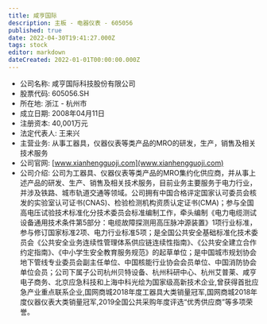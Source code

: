 ```yaml
---
title: 咸亨国际
description: 主板 - 电器仪表 - 605056
published: true
date: 2022-04-30T19:41:27.000Z
tags: stock
editor: markdown
dateCreated: 2022-01-01T00:00:00.000Z
---
```


- 公司名称: 咸亨国际科技股份有限公司
- 股票代码: 605056.SH
- 所在地: 浙江 - 杭州市
- 成立日期: 2008年04月11日
- 注册资本: 40,001万元
- 法定代表人: 王来兴
- 主营业务: 从事工器具，仪器仪表等类产品的MRO的研发，生产，销售及相关技术服务
- 公司官网: [www.xianhengguoji.com](www.xianhengguoji.com)
- 公司介绍: 公司为工器具、仪器仪表等类产品的MRO集约化供应商，并从事上述产品的研发、生产、销售及相关技术服务，目前业务主要服务于电力行业，并涉及铁路、城市轨道交通等领域。公司拥有中国合格评定国家认可委员会核发的实验室认可证书(CNAS)、检验检测机构资质认定证书(CMA)；参与全国高电压试验技术标准化分技术委员会标准编制工作，牵头编制《电力电缆测试设备通用技术条件第5部分：电缆故障探测用高压脉冲源装置》1项行业标准，参与修订国家标准2项、电力行业标准5项；是全国公共安全基础标准化技术委员会《公共安全业务连续性管理体系供应链连续性指南》、《公共安全建立合作约定指南》、《中小学生安全教育服务规范》的起草单位；是中国城市规划协会地下管线专业委员会副主任单位、中国核能行业协会会员单位、中国消防协会单位会员；公司下属子公司杭州贝特设备、杭州科研中心、杭州艾普莱、咸亨电子商务、北京应急科技和上海中科光绘为国家级高新技术企业,曾获得首批应急产业重点联系企业,国网商城2018年度工器具大类销量冠军,国网商城2018年度仪器仪表大类销量冠军,2019全国公共采购年度评选“优秀供应商”等多项荣誉。


